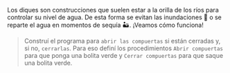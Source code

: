 <gs-attire attire-url="https://raw.githubusercontent.com/MumukiProject/mumuki-guia-gobstones-hidrica/master/assets/attires/config_1581700301376.json"></gs-attire>

Los diques son construcciones que suelen estar a la orilla de los ríos para controlar su nivel de agua. De esta forma se evitan las inundaciones :ocean: o se reparte el agua en momentos de sequía :desert:. ¡Veamos cómo funciona! 

> Construí el programa para `abrir las compuertas` si están cerradas y, si no, `cerrarlas`. Para eso definí los procedimientos `Abrir compuertas` para que ponga una bolita verde y `Cerrar compuertas` para que saque una bolita verde.